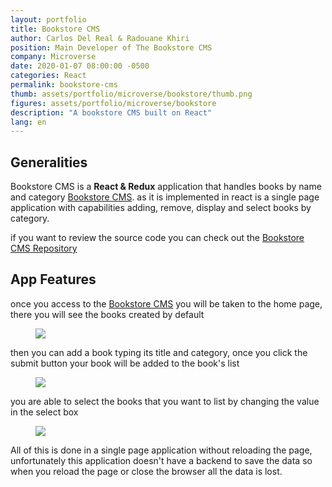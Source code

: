 ```yaml
---
layout: portfolio
title: Bookstore CMS
author: Carlos Del Real & Radouane Khiri
position: Main Developer of The Bookstore CMS
company: Microverse
date: 2020-01-07 08:00:00 -0500
categories: React
permalink: bookstore-cms
thumb: assets/portfolio/microverse/bookstore/thumb.png
figures: assets/portfolio/microverse/bookstore
description: "A bookstore CMS built on React"
lang: en
---
```


## Generalities

Bookstore CMS is a **React & Redux** application that handles books by name and category [Bookstore CMS](https://bookstore-cared.herokuapp.com/). as it is implemented in react is a single page application with capabilities adding, remove, display and select books by category.

if you want to review the source code you can check out the [Bookstore CMS Repository](https://github.com/Redvanisation/Bookstore)

## App Features

once you access to the [Bookstore CMS](https://bookstore-cared.herokuapp.com/) you will be taken to the home page, there you will see the books created by default

<figure class="figure">
    <img src="{{ page.figures }}/home.png">
</figure>

then you can add a book typing its title and category, once you click the submit button your book will be added to the book's list

<figure class="figure">
    <img src="{{ page.figures }}/add_book.png">
</figure>

you are able to select the books that you want to list by changing the value in the select box

<figure class="figure">
    <img src="{{ page.figures }}/select_books.png">
</figure>

All of this is done in a single page application without reloading the page, unfortunately this application doesn't have a backend to save the data so when you reload the page or close the browser all the data is lost.

